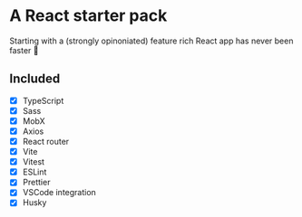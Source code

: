 # A React starter pack

Starting with a (strongly opinoniated) feature rich React app has never been faster 🚀

## Included

- [x] TypeScript
- [x] Sass
- [x] MobX
- [x] Axios
- [x] React router
- [x] Vite
- [x] Vitest
- [x] ESLint
- [x] Prettier
- [x] VSCode integration
- [x] Husky
